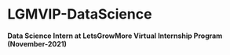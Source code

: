 # LGMVIP-DataScience

**Data Science Intern at LetsGrowMore Virtual Internship Program (November-2021)**
